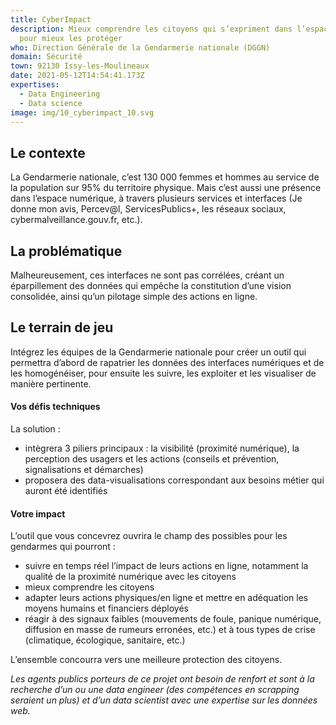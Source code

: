 ```yaml
---
title: CyberImpact
description: Mieux comprendre les citoyens qui s’expriment dans l’espace cyber
  pour mieux les protéger
who: Direction Générale de la Gendarmerie nationale (DGGN)
domain: Sécurité
town: 92130 Issy-les-Moulineaux
date: 2021-05-12T14:54:41.173Z
expertises:
  - Data Engineering
  - Data science
image: img/10_cyberimpact_10.svg
---
```

## Le contexte

La Gendarmerie nationale, c’est 130 000 femmes et hommes au service de la population sur 95% du territoire physique. Mais c’est aussi une présence dans l’espace numérique, à travers plusieurs services et interfaces (Je donne mon avis, Percev@l, ServicesPublics+, les réseaux sociaux, cybermalveillance.gouv.fr, etc.).

## La problématique

Malheureusement, ces interfaces ne sont pas corrélées, créant un éparpillement des données qui empêche la constitution d’une vision consolidée, ainsi qu’un pilotage simple des actions en ligne. 

## Le terrain de jeu 

Intégrez les équipes de la Gendarmerie nationale pour créer un outil qui permettra d’abord de rapatrier les données des interfaces numériques et de les homogénéiser, pour ensuite les suivre, les exploiter et les visualiser de manière pertinente. 

#### Vos défis techniques 

La solution : 
* intègrera 3 piliers principaux : la visibilité (proximité numérique), la perception des usagers et les actions (conseils et prévention, signalisations et démarches)
* proposera des data-visualisations correspondant aux besoins métier qui auront été identifiés

#### Votre impact 

L’outil que vous concevrez ouvrira le champ des possibles pour les gendarmes qui pourront : 
* suivre en temps réel l’impact de leurs actions en ligne, notamment la qualité de la proximité numérique avec les citoyens
* mieux comprendre les citoyens 
* adapter leurs actions physiques/en ligne et mettre en adéquation les moyens humains et financiers déployés 
* réagir à des signaux faibles (mouvements de foule, panique numérique, diffusion en masse de rumeurs erronées, etc.) et à tous types de crise (climatique, écologique, sanitaire, etc.)

L’ensemble concourra vers une meilleure protection des citoyens. 

_Les agents publics porteurs de ce projet ont besoin de renfort et sont à la recherche d’un ou une data engineer (des compétences en scrapping seraient un plus) et d’un data scientist avec une expertise sur les données web._ 
